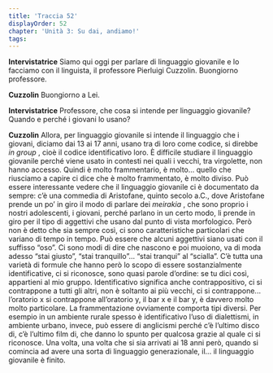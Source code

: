 ```yaml
---
title: 'Traccia 52'
displayOrder: 52
chapter: 'Unità 3: Su dai, andiamo!'
tags:
---
```


**Intervistatrice** Siamo qui oggi per parlare di linguaggio giovanile e lo facciamo con il linguista, il professore Pierluigi Cuzzolin. Buongiorno professore.

**Cuzzolin** Buongiorno a Lei.

**Intervistatrice** Professore, che cosa si intende per linguaggio giovanile? Quando e perché i giovani lo usano?

**Cuzzolin** Allora, per linguaggio giovanile si intende il linguaggio che i giovani, diciamo dai 13 ai 17 anni, usano tra di loro come codice, si direbbe _in group_ , cioè il codice identificativo loro. È difficile studiare il linguaggio giovanile perché viene usato in contesti nei quali i vecchi, tra virgolette, non hanno accesso. Quindi è molto frammentario, è molto... quello che riusciamo a capire ci dice che è molto frammentato, è molto diviso. Può essere interessante vedere che il linguaggio giovanile ci è documentato da sempre: c’è una commedia di Aristofane, quinto secolo a.C., dove Aristofane prende un po’ in giro il modo di parlare dei _meirakia_ , che sono proprio i nostri adolescenti, i giovani, perché parlano in un certo modo, li prende in giro per il tipo di aggettivi che usano dal punto di vista morfologico. Però non è detto che sia sempre così, ci sono caratteristiche particolari che variano di tempo in tempo. Può essere che alcuni aggettivi siano usati con il suffisso “oso”. Ci sono modi di dire che nascono e poi muoiono, va di moda adesso “stai giusto”, “stai tranquillo”... “stai tranqui” al “scialla”.
C’è tutta una varietà di formule che hanno però lo scopo di essere sostanzialmente identificative, ci si riconosce, sono quasi parole d’ordine: se tu dici così, appartieni al mio gruppo. Identificativo significa
anche contrappositivo, ci si contrappone a tutti gli altri, non è soltanto ai più vecchi, ci si contrappone... l’oratorio x si contrappone all’oratorio y, il bar x e il bar y, è davvero molto molto particolare. La frammentazione ovviamente comporta tipi diversi. Per esempio in un ambiente rurale spesso è identificativo l’uso di dialettismi, in ambiente urbano, invece, può essere di anglicismi perché c’è l’ultimo disco di, c’è l’ultimo film di, che danno lo spunto per qualcosa grazie al quale ci si riconosce. Una volta, una volta che si sia arrivati ai 18 anni però, quando si comincia ad avere una sorta di linguaggio generazionale, il... il linguaggio giovanile è finito.
